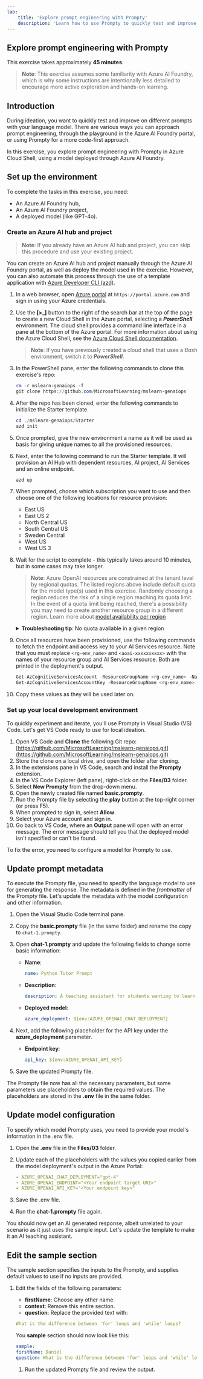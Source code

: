 ```yaml
---
lab:
    title: 'Explore prompt engineering with Prompty'
    description: 'Learn how to use Prompty to quickly test and improve on different prompts with your language model and ensure that they are constructed and orchestrated for best results.'
---
```


## Explore prompt engineering with Prompty

This exercise takes approximately **45 minutes**.

> **Note**: This exercise assumes some familiarity with Azure AI Foundry, which is why some instructions are intentionally less detailed to encourage more active exploration and hands-on learning.

## Introduction

During ideation, you want to quickly test and improve on different prompts with your language model. There are various ways you can approach prompt engineering, through the playground in the Azure AI Foundry portal, or using Prompty for a more code-first approach.

In this exercise, you explore prompt engineering with Prompty in Azure Cloud Shell, using a model deployed through Azure AI Foundry.

## Set up the environment

To complete the tasks in this exercise, you need:

- An Azure AI Foundry hub,
- An Azure AI Foundry project,
- A deployed model (like GPT-4o).

### Create an Azure AI hub and project

> **Note**: If you already have an Azure AI hub and project, you can skip this procedure and use your existing project.

You can create an Azure AI hub and project manually through the Azure AI Foundry portal, as well as deploy the model used in the exercise. However, you can also automate this process through the use of a template application with [Azure Developer CLI (azd)](https://aka.ms/azd).

1. In a web browser, open [Azure portal](https://portal.azure.com) at `https://portal.azure.com` and sign in using your Azure credentials.

1. Use the **[\>_]** button to the right of the search bar at the top of the page to create a new Cloud Shell in the Azure portal, selecting a ***PowerShell*** environment. The cloud shell provides a command line interface in a pane at the bottom of the Azure portal. For more information about using the Azure Cloud Shell, see the [Azure Cloud Shell documentation](https://docs.microsoft.com/azure/cloud-shell/overview).

    > **Note**: If you have previously created a cloud shell that uses a *Bash* environment, switch it to ***PowerShell***.

1. In the PowerShell pane, enter the following commands to clone this exercise's repo:

     ```powershell
    rm -r mslearn-genaiops -f
    git clone https://github.com/MicrosoftLearning/mslearn-genaiops
     ```

1. After the repo has been cloned, enter the following commands to initialize the Starter template. 
   
     ```powershell
    cd ./mslearn-genaiops/Starter
    azd init
     ```

1. Once prompted, give the new environment a name as it will be used as basis for giving unique names to all the provisioned resources.
        
1. Next, enter the following command to run the Starter template. It will provision an AI Hub with dependent resources, AI project, AI Services and an online endpoint.

     ```powershell
    azd up
     ```

1. When prompted, choose which subscription you want to use and then choose one of the following locations for resource provision:
   - East US
   - East US 2
   - North Central US
   - South Central US
   - Sweden Central
   - West US
   - West US 3
    
1. Wait for the script to complete - this typically takes around 10 minutes, but in some cases may take longer.

    > **Note**: Azure OpenAI resources are constrained at the tenant level by regional quotas. The listed regions above include default quota for the model type(s) used in this exercise. Randomly choosing a region reduces the risk of a single region reaching its quota limit. In the event of a quota limit being reached, there's a possibility you may need to create another resource group in a different region. Learn more about [model availability per region](https://learn.microsoft.com/en-us/azure/ai-services/openai/concepts/models?tabs=standard%2Cstandard-chat-completions#global-standard-model-availability)

    <details>
      <summary><b>Troubleshooting tip</b>: No quota available in a given region</summary>
        <p>If you receive a deployment error for any of the models due to no quota available in the region you chose, try running the following commands:</p>
        <ul>
          <pre><code>azd env set AZURE_ENV_NAME new_env_name
   azd env set AZURE_RESOURCE_GROUP new_rg_name
   azd env set AZURE_LOCATION new_location
   azd up</code></pre>
        Replacing <code>new_env_name</code>, <code>new_rg_name</code>, and <code>new_location</code> with new values. The new location must be one of the regions listed at the beginning of the exercise, e.g <code>eastus2</code>, <code>northcentralus</code>, etc.
        </ul>
    </details>

1. Once all resources have been provisioned, use the following commands to fetch the endpoint and access key to your AI Services resource. Note that you must replace `<rg-env_name>` and `<aoai-xxxxxxxxxx>` with the names of your resource group and AI Services resource. Both are printed in the deployment's output.

     ```powershell
    Get-AzCognitiveServicesAccount -ResourceGroupName <rg-env_name> -Name <aoai-xxxxxxxxxx> | Select-Object -Property endpoint
    Get-AzCognitiveServicesAccountKey -ResourceGroupName <rg-env_name> -Name <aoai-xxxxxxxxxx> | Select-Object -Property Key1
     ```

1. Copy these values as they will be used later on.
   
### Set up your local development environment

To quickly experiment and iterate, you'll use Prompty in Visual Studio (VS) Code. Let's get VS Code ready to use for local ideation.

1. Open VS Code and **Clone** the following Git repo: [https://github.com/MicrosoftLearning/mslearn-genaiops.git](https://github.com/MicrosoftLearning/mslearn-genaiops.git)
1. Store the clone on a local drive, and open the folder after cloning.
1. In the extensions pane in VS Code, search and install the **Prompty** extension.
1. In the VS Code Explorer (left pane), right-click on the **Files/03** folder.
1. Select **New Prompty** from the drop-down menu.
1. Open the newly created file named **basic.prompty**.
1. Run the Prompty file by selecting the **play** button at the top-right corner (or press F5).
1. When prompted to sign in, select **Allow**.
1. Select your Azure account and sign in.
1. Go back to VS Code, where an **Output** pane will open with an error message. The error message should tell you that the deployed model isn't specified or can't be found.

To fix the error, you need to configure a model for Prompty to use.

## Update prompt metadata

To execute the Prompty file, you need to specify the language model to use for generating the response. The metadata is defined in the *frontmatter* of the Prompty file. Let's update the metadata with the model configuration and other information.

1. Open the Visual Studio Code terminal pane.
1. Copy the **basic.prompty** file (in the same folder) and rename the copy to `chat-1.prompty`.
1. Open **chat-1.prompty** and update the following fields to change some basic information:

    - **Name**:

        ```yaml
        name: Python Tutor Prompt
        ```

    - **Description**:

        ```yaml
        description: A teaching assistant for students wanting to learn how to write and edit Python code.
        ```

    - **Deployed model**:

        ```yaml
        azure_deployment: ${env:AZURE_OPENAI_CHAT_DEPLOYMENT}
        ```

1. Next, add the following placeholder for the API key under the **azure_deployment** parameter.

    - **Endpoint key**:

        ```yaml
        api_key: ${env:AZURE_OPENAI_API_KEY}
        ```

1. Save the updated Prompty file.

The Prompty file now has all the necessary parameters, but some parameters use placeholders to obtain the required values. The placeholders are stored in the **.env** file in the same folder.

## Update model configuration

To specify which model Prompty uses, you need to provide your model's information in the .env file.

1. Open the **.env** file in the **Files/03** folder.
1. Update each of the placeholders with the values you copied earlier from the model deployment's output in the Azure Portal:

    ```yaml
    - AZURE_OPENAI_CHAT_DEPLOYMENT="gpt-4"
    - AZURE_OPENAI_ENDPOINT="<Your endpoint target URI>"
    - AZURE_OPENAI_API_KEY="<Your endpoint key>"
    ```

1. Save the .env file.
1. Run the **chat-1.prompty** file again.

You should now get an AI generated response, albeit unrelated to your scenario as it just uses the sample input. Let's update the template to make it an AI teaching assistant.

## Edit the sample section

The sample section specifies the inputs to the Prompty, and supplies default values to use if no inputs are provided.

1. Edit the fields of the following paramaters:

    - **firstName**: Choose any other name.
    - **context**: Remove this entire section.
    - **question**: Replace the provided text with:

    ```yaml
    What is the difference between 'for' loops and 'while' loops?
    ```

    You **sample** section should now look like this:
    
    ```yaml
    sample:
    firstName: Daniel
    question: What is the difference between 'for' loops and 'while' loops?
    ```

    1. Run the updated Prompty file and review the output.

